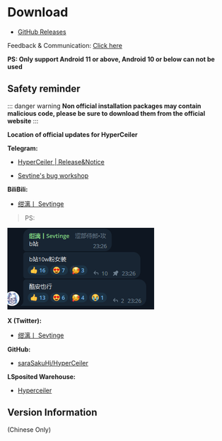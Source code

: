 # Download

-   [GitHub Releases](https://github.com/saraSakuHj/Hyperceiler/releases)

Feedback & Communication: [Click here](/en/Support.html)

**PS: Only support Android 11 or above, Android 10 or below can not be used**

## Safety reminder

::: danger warning
**Non official installation packages may contain malicious code, please be sure to download them from the official website**
:::

**Location of official updates for HyperCeiler**

**Telegram:**

-   [HyperCeiler | Release&Notice](https://t.me/cemiuiler_release)

-   [Sevtine's bug workshop](https://t.me/sevtinge_mod)

**BiliBili:**

-   [绀漓丨 Sevtinge](https://space.bilibili.com/526912874)

> PS:

![bilibili](/images/bilibili.png)

**X (Twitter):**

-   [绀漓丨 Sevtinge](https://x.com/CN_Sevtinge)

**GitHub:**

-   [saraSakuHj/HyperCeiler](https://github.com/saraSakuHj/Hyperceiler)

**LSposited Warehouse:**

-   [Hyperceiler](https://modules.lsposed.org/module/com.sevtinge.hyperceiler)

## Version Information

(Chinese Only)

<FetchInfo :i18n="i18n"/>

<script setup>
import FetchInfo from '/.vitepress/components/FetchInfo.vue';

const i18n = {
    loading_tips: "Fetching update log, please wait... Update log provided by Lsposed! If unable to load continuously, try changing the network environment.",
    version: "Version: ",
    update_date: "Update Date: ",
    error_log: "Unable to retrieve update log!",
}
</script>
